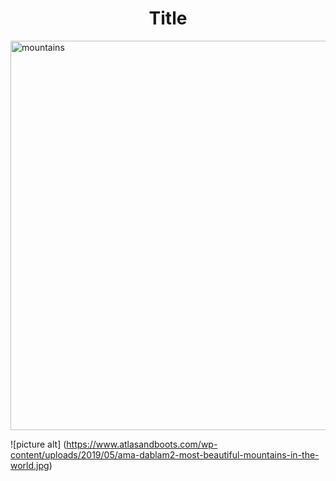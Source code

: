 <!DOCTYPE html>
<html>
<body>

<h1 align="center">Title</h1>

<img src="https://www.atlasandboots.com/wp-content/uploads/2019/05/ama-dablam2-most-beautiful-mountains-in-the-world.jpg" alt="mountains" width="935" height="623">

![picture alt] (https://www.atlasandboots.com/wp-content/uploads/2019/05/ama-dablam2-most-beautiful-mountains-in-the-world.jpg)

</body>
</html>

